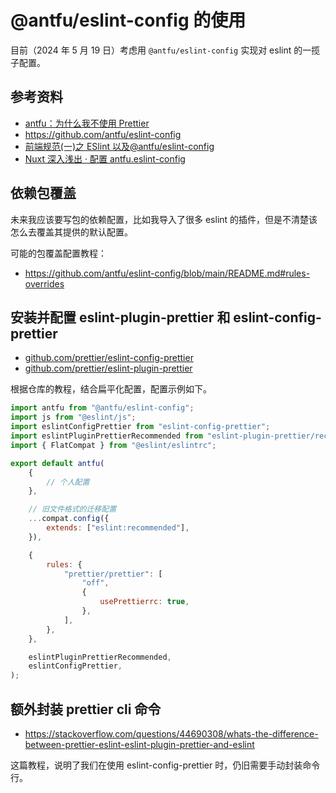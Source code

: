 # @antfu/eslint-config 的使用

目前（2024 年 5 月 19 日）考虑用 `@antfu/eslint-config` 实现对 eslint 的一揽子配置。

## 参考资料

- [antfu：为什么我不使用 Prettier](https://antfu.me/posts/why-not-prettier-zh)
- https://github.com/antfu/eslint-config
- [前端规范(一)之 ESlint 以及@antfu/eslint-config](https://blog.csdn.net/weixin_42424283/article/details/128806611)
- [Nuxt 深入浅出 · 配置 antfu.eslint-config](https://juejin.cn/post/7338074027281104936)

## 依赖包覆盖

未来我应该要写包的依赖配置，比如我导入了很多 eslint 的插件，但是不清楚该怎么去覆盖其提供的默认配置。

可能的包覆盖配置教程：

- https://github.com/antfu/eslint-config/blob/main/README.md#rules-overrides

## 安装并配置 eslint-plugin-prettier 和 eslint-config-prettier

- [github.com/prettier/eslint-config-prettier](https://github.com/prettier/eslint-config-prettier/blob/main/README.md)
- [github.com/prettier/eslint-plugin-prettier](https://github.com/prettier/eslint-plugin-prettier/blob/master/README.md)

根据仓库的教程，结合扁平化配置，配置示例如下。

```js
import antfu from "@antfu/eslint-config";
import js from "@eslint/js";
import eslintConfigPrettier from "eslint-config-prettier";
import eslintPluginPrettierRecommended from "eslint-plugin-prettier/recommended";
import { FlatCompat } from "@eslint/eslintrc";

export default antfu(
	{
		// 个人配置
	},

	// 旧文件格式的迁移配置
	...compat.config({
		extends: ["eslint:recommended"],
	}),

	{
		rules: {
			"prettier/prettier": [
				"off",
				{
					usePrettierrc: true,
				},
			],
		},
	},

	eslintPluginPrettierRecommended,
	eslintConfigPrettier,
);
```

## 额外封装 prettier cli 命令

- https://stackoverflow.com/questions/44690308/whats-the-difference-between-prettier-eslint-eslint-plugin-prettier-and-eslint

这篇教程，说明了我们在使用 eslint-config-prettier 时，仍旧需要手动封装命令行。
